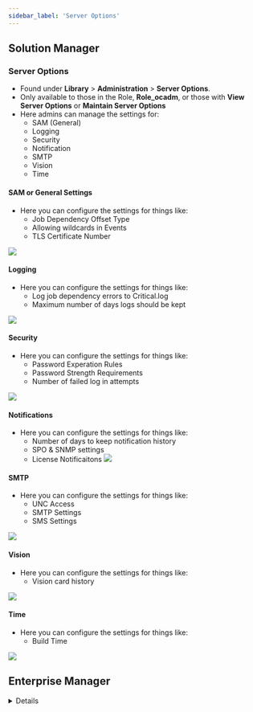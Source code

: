 ```yaml
---
sidebar_label: 'Server Options'
---
```


## Solution Manager

### Server Options

* Found under **Library** > **Administration** > **Server Options**.
* Only available to those in the Role, **Role_ocadm**, or those with **View Server Options** or **Maintain Server Options**
* Here admins can manage the settings for:
  * SAM (General)
  * Logging
  * Security
  * Notification
  * SMTP
  * Vision
  * Time

#### SAM or General Settings

* Here you can configure the settings for things like:
  * Job Dependency Offset Type
  * Allowing wildcards in Events
  * TLS Certificate Number

![](../static/imgbasic/General.png)

#### Logging

* Here you can configure the settings for things like:
  * Log job dependency errors to Critical.log
  * Maximum number of days logs should be kept

![](../static/imgbasic/Logging.png)
#### Security

* Here you can configure the settings for things like:
  * Password Experation Rules
  * Password Strength Requirements
  * Number of failed log in attempts

![](../static/imgbasic/Security.png)

#### Notifications

* Here you can configure the settings for things like:
  * Number of days to keep notification history
  * SPO & SNMP settings
  * License Notificaitons
![](../static/imgbasic/Notifications.png)

#### SMTP

* Here you can configure the settings for things like:
  * UNC Access
  * SMTP Settings
  * SMS Settings

![](../static/imgbasic/SMTP.png)

#### Vision

* Here you can configure the settings for things like:
  * Vision card history

![](../static/imgbasic/Vision.png)

#### Time

* Here you can configure the settings for things like:
  * Build Time

![](../static/imgbasic/Time.png)



## Enterprise Manager

<details>

* In Enterprise Manager, **Server Options** is found in **Administration > Server Options**

* The Server Options editor controls global settings for OpCon
  * Changes made in this screen will apply to the entire environment
  * Can only be accessed by users under **ocadm**

### General Options

![](../static/imgbasic/302.png)

### Time Settings

![](../static/imgbasic/303.png)

### License Notifications

![](../static/imgbasic/304.png)

### SMTP Server Settings
  
![](../static/imgbasic/305.png)

</details>